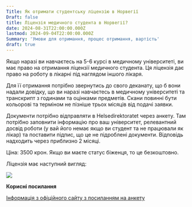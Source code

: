 ```yaml
---
Title: Як отримати студентську ліцензію в Норвегії
Draft: false
title: Ліцензія медичного студента в Норвегії?
date: 2024-08-31T22:00:00.000Z
lastmod: 2024-09-04T22:00:00.000Z
Summary: 'Умови для отримання, процес отримання, вартість'
draft: true
---
```


Якщо наразі ви навчаєтесь на 5-6 курсі в медичному університеті, ви має право на отримання ліцензії медичного студента. Ця ліцензія дає право на роботу в лікарні під наглядом іншого лікаря.

Для її отримання потрібно звернутись до свого деканату, що б вони надали довідку, що ви наразі навчаєтесь в медичному університеті та транскрипт з годинами та оцінками предметів. Скани повинні бути кольорові та терміном не пізніше трьох місяців від подачі заявки.

Документи потрібно відправляти в Helsedirektoratet через анкету. Там потрібно заповнити інформацію про ваш університет, релевантний досвід роботи (у вай його немає якщо ви студент та не працювали як лікар) та поставити підпис, що це не підроблені документи. Відповідь надходить через приблизно 2 місяці.

Ціна: 3500 крон. Якщо ви маєте статус біженця, то це безкоштовно.

Ліцензія має наступний вигляд:

![](/img/student-license/lisens-sensoret.png)

**Корисні посилання**

[Інформація з офіційного сайту з посиланням на анкету](https://www.helsedirektoratet.no/english/authorisation-and-license-for-health-personnel?path=14-2-1-student-license-studmed-outside-the-eueea)
